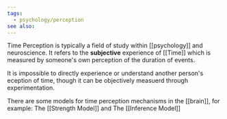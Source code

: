 ```yaml
---
tags:
  - psychology/perception
see also:
---
```

Time Perception is typically a field of study within [[psychology]] and neuroscience. It refers to the **subjective** experience of [[Time]] which is measured by someone's own perception of the duration of events.

It is impossible to directly experience or understand another person's eception of time, though it can be objectively measuerd through experimentation.

There are some models for time perception mechanisms in the [[brain]], for example: The [[Strength Model]] and The [[Inference Model]]

